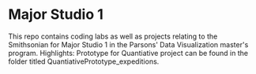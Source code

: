 # Major Studio 1

This repo contains coding labs as well as projects relating to the Smithsonian for Major Studio 1 in the Parsons' Data Visualization master's program.
Highlights: Prototype for Quantiative project can be found in the folder titled QuantiativePrototype_expeditions.
